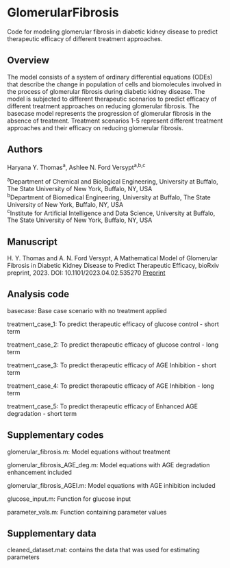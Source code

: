 # GlomerularFibrosis
Code for modeling glomerular fibrosis in diabetic kidney disease to predict therapeutic efficacy of different treatment approaches. 

## Overview
The model consists of a system of ordinary differential equations (ODEs) that describe the change in population of cells and biomolecules involved in the process of glomerular fibrosis during diabetic kidney disease. The model is subjected to different therapeutic scenarios to predict efficacy of different treatment approaches on reducing glomerular fibrosis. The basecase model represents the progression of glomerular fibrosis in the absence of treatment. Treatment scenarios 1-5 represent different treatment approaches and their efficacy on reducing glomerular fibrosis.

## Authors
Haryana Y. Thomas<sup>a</sup>,  Ashlee N. Ford Versypt<sup>a,b,c</sup>

<sup>a</sup>Department of Chemical and Biological Engineering, University at Buffalo, The State University of New York, Buffalo, NY, USA<br/>
<sup>b</sup>Department of Biomedical Engineering, University at Buffalo, The State University of New York, Buffalo, NY, USA<br/>
<sup>c</sup>Institute for Artificial Intelligence and Data Science, University at Buffalo, The State University of New York, Buffalo, NY, USA<br/>

## Manuscript
H. Y. Thomas and A. N. Ford Versypt, A Mathematical Model of Glomerular Fibrosis in Diabetic Kidney Disease to Predict Therapeutic Efficacy, bioRxiv preprint, 2023. DOI: 10.1101/2023.04.02.535270 [Preprint](https://biorxiv.org/cgi/content/short/2023.04.02.535270)

## Analysis code

basecase: Base case scenario with no treatment applied

treatment_case_1: To predict therapeutic efficacy of glucose control - short term

treatment_case_2: To predict therapeutic efficacy of glucose control - long term

treatment_case_3: To predict therapeutic efficacy of AGE Inhibition - short term

treatment_case_4: To predict therapeutic efficacy of AGE Inhibition - long term

treatment_case_5: To predict therapeutic efficacy of Enhanced AGE degradation - short term


## Supplementary codes

glomerular_fibrosis.m: Model equations without treatment

glomerular_fibrosis_AGE_deg.m: Model equations with AGE degradation enhancement included

glomerular_fibrosis_AGEI.m: Model equations with AGE inhibition included

glucose_input.m: Function for glucose input

parameter_vals.m: Function containing parameter values


## Supplementary data 

cleaned_dataset.mat: contains the data that was used for estimating parameters
